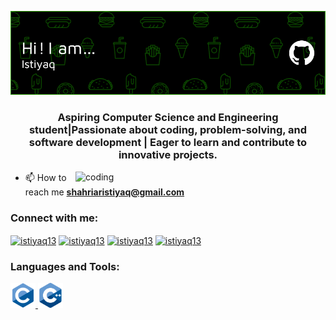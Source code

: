 ![Header](https://github.com/ShahriarIstiyaq/ShahriarIstiyaq/blob/main/github-header-image.png)
<h3 align="center">Aspiring Computer Science and Engineering student|Passionate about coding, problem-solving, and software development | Eager to learn and contribute to innovative projects.</h3>

<img align="right" alt="coding" width="400" src="https://media.tenor.com/whgQwNlVvNkAAAAi/xero-code.gif">

- 📫 How to reach me **shahriaristiyaq@gmail.com**

<h3 align="left">Connect with me:</h3>
<p align="left">
<a href="https://www.codechef.com/users/istiyaq13" target="blank"><img align="center" src="https://cdn.jsdelivr.net/npm/simple-icons@3.1.0/icons/codechef.svg" alt="istiyaq13" height="30" width="40" /></a>
<a href="https://www.hackerrank.com/istiyaq13" target="blank"><img align="center" src="https://raw.githubusercontent.com/rahuldkjain/github-profile-readme-generator/master/src/images/icons/Social/hackerrank.svg" alt="istiyaq13" height="30" width="40" /></a>
<a href="https://codeforces.com/profile/istiyaq13" target="blank"><img align="center" src="https://raw.githubusercontent.com/rahuldkjain/github-profile-readme-generator/master/src/images/icons/Social/codeforces.svg" alt="istiyaq13" height="30" width="40" /></a>
<a href="https://auth.geeksforgeeks.org/user/istiyaq13" target="blank"><img align="center" src="https://raw.githubusercontent.com/rahuldkjain/github-profile-readme-generator/master/src/images/icons/Social/geeks-for-geeks.svg" alt="istiyaq13" height="30" width="40" /></a>
</p>

<h3 align="left">Languages and Tools:</h3>
<p align="left"> <a href="https://www.cprogramming.com/" target="_blank" rel="noreferrer"> <img src="https://raw.githubusercontent.com/devicons/devicon/master/icons/c/c-original.svg" alt="c" width="40" height="40"/> </a> <a href="https://www.w3schools.com/cpp/" target="_blank" rel="noreferrer"> <img src="https://raw.githubusercontent.com/devicons/devicon/master/icons/cplusplus/cplusplus-original.svg" alt="cplusplus" width="40" height="40"/> </a> </p>
